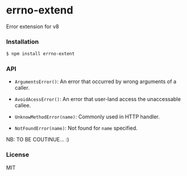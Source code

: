 
errno-extend
================
Error extension for v8

### Installation
```sh
$ npm install errno-extent
```

### API

* `ArgumentsError()`: An error that occurred by wrong arguments of a caller.

* `AvoidAcessError()`: An error that user-land access the unaccessable callee.

* `UnknowMethodError(name)`: Commonly used in HTTP handler.

* `NotFoundError(name)`: Not found for `name` specified.

NB: TO BE COUTINUE... :)

### License
MIT